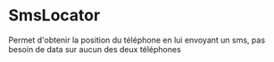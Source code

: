# SmsLocator
Permet d'obtenir la position du téléphone en lui envoyant un sms, pas besoin de data sur aucun des deux téléphones

